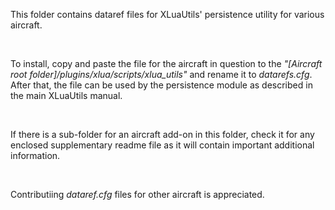 This folder contains dataref files for XLuaUtils' persistence utility for various aircraft.

&nbsp;

To install, copy and paste the file for the aircraft in question to the _"[Aircraft root folder]/plugins/xlua/scripts/xlua_utils"_ and rename it to _datarefs.cfg_.   
After that, the file can be used by the persistence module as described in the main XLuaUtils manual.

&nbsp;

If there is a sub-folder for an aircraft add-on in this folder, check it for any enclosed supplementary readme file as it will contain important additional information.

&nbsp;

Contributiing _dataref.cfg_ files for other aircraft is appreciated.